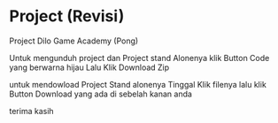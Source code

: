 # Project (Revisi)
Project Dilo Game Academy (Pong)

Untuk mengunduh project dan Project stand Alonenya klik Button Code yang berwarna hijau
Lalu Klik Download Zip

untuk mendowload Project Stand alonenya Tinggal Klik filenya lalu klik Button Download yang ada di sebelah kanan anda

terima kasih
